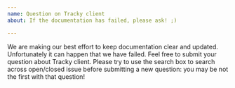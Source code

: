 ```yaml
---
name: Question on Tracky client
about: If the documentation has failed, please ask! ;)

---
```


We are making our best effort to keep documentation clear and updated.
Unfortunately it can happen that we have failed. 
Feel free to submit your question about Tracky client. Please try to use the search box to search across open/closed issue before submitting a new question: you may be not the first with that question!
